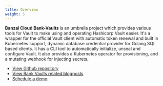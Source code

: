 ```yaml
---
title: Overview
weight: 5
---
```


**Banzai Cloud Bank-Vaults** is an umbrella project which provides various tools for Vault to make using and operating Hashicorp Vault easier.
It's a wrapper for the official Vault client with automatic token renewal and built in Kubernetes support, dynamic database credential provider for Golang SQL based clients.
It has a CLI tool to automatically initialize, unseal and configure Vault.
It also provides a Kubernetes operator for provisioning, and a mutating webhook for injecting secrets.

- <a href="https://github.com/banzaicloud/bank-vaults" target="_blank">View Github repository</a>
- [View Bank Vaults related blogposts](/tags/vault/)
- [Schedule a demo](/contact)
